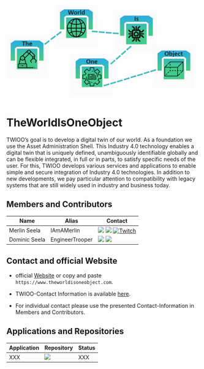 ![](https://raw.githubusercontent.com/TheWorldIsOneObject/.github/main/profile/res/img/SocialPreviewBanner_V1.png)

# TheWorldIsOneObject
TWIOO’s goal is to develop a digital twin of our world. As a foundation we use the Asset Administration Shell. This Industry 4.0 technology enables a digital twin that is uniquely defined, unambiguously identifiable globally and can be flexible integrated, in full or in parts, to satisfy specific needs of the user. For this, TWIOO develops various services and applications to enable simple and secure integration of Industry 4.0 technologies. In addition to new developments, we pay particular attention to compatibility with legacy systems that are still widely used in industry and business today.

## Members and Contributors
| Name          | Alias           | Contact                                                                                                                                                                                                                                                                                                                                                                                                                  |
| ------------- | --------------- | ------------------------------------------------------------------------------------------------------------------------------------------------------------------------------------------------------------------------------------------------------------------------------------------------------------------------------------------------------------------------------------------------------------------------ |
| Merlin Seela  | IAmAMerlin      | [![](https://img.shields.io/badge/GitHub-181717?style=for-the-badge&logo=github&color=181717)](https://github.com/merlinseela) [![](https://img.shields.io/badge/LinkedIn-0077B5?style=for-the-badge&logo=linkedin&logoColor=white)](https://www.linkedin.com/in/merlinseela/) [![Twitch](https://img.shields.io/badge/Twitch-a970ff?style=for-the-badge&logo=Twitch&logoColor=white)](https://www.twitch.tv/iamamerlin) |
| Dominic Seela | EngineerTrooper | [![](https://img.shields.io/badge/GitHub-181717?style=for-the-badge&logo=github&color=181717)]([https://github.com/merlinseela](https://github.com/engineertrooper)) [![](https://img.shields.io/badge/LinkedIn-0077B5?style=for-the-badge&logo=linkedin&logoColor=white)](https://www.linkedin.com/in/dominic-seela-b71885149/)                                                                                         |

## Contact and official Website
- official [Website](https://www.theworldisoneobject.com) or copy and paste `https://www.theworldisoneobject.com`. 

- TWIOO-Contact Information is available [here](https://theworldisoneobject.com/en/aboutmeandcontact/).

- For individual contact please use the presented Contact-Information in Members and Contributors.

## Applications and Repositories

| Application | Repository                                                                                                                                                                                                                            | Status         |
| ----------- | ------------------------------------------------------------------------------------------------------------------------------------------------------------------------------------------------------------------------------------- | -------------- |
| XXX | [![](https://img.shields.io/badge/GitHub-181717?style=for-the-badge&logo=github&color=181717)](XXX) | XXX | 

